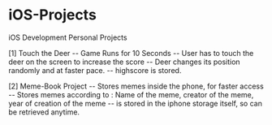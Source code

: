 # iOS-Projects
iOS Development Personal Projects


[1] Touch the Deer
    -- Game Runs for 10 Seconds
    -- User has to touch the deer on the screen to increase the score
    -- Deer changes its position randomly and at faster pace.
    -- highscore is stored.
    
[2] Meme-Book Project
    -- Stores memes inside the phone, for faster access
    -- Stores memes according to : Name of the meme, creator of the meme, year of creation of the meme
    -- is stored in the iphone storage itself, so can be retrieved anytime.
    

